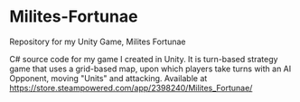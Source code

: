 # Milites-Fortunae
Repository for my Unity Game, Milites Fortunae

C# source code for my game I created in Unity. It is turn-based strategy game that uses a grid-based map, upon which players take turns with an AI Opponent, moving "Units" and attacking. Available at https://store.steampowered.com/app/2398240/Milites_Fortunae/
